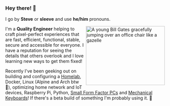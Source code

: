 ### Hey there! 👋

I go by **Steve** or **sleeve** and use **he/him** pronouns.

<img src="https://raw.githubusercontent.com/sleeve/sleeve/master/images/bill_sick_jump.gif" alt="A young Bill Gates gracefully jumping over an office chair like a gazelle" align="right" width="249" height="186">

I'm a **Quality Engineer** helping to craft pixel-perfect experiences that are fast, efficient, functional, stable, secure and accessible for everyone. I have a reputation for seeing the details that others overlook and I love learning new ways to get them fixed!

Recently I've been geeking out on building and configuring a [Homelab](https://www.reddit.com/r/homelab/), Docker, Linux (Alpine and Arch btw 🤣), optimizing home network and IoT devices, Raspberry Pi, Python, [Small Form Factor PCs](https://www.reddit.com/r/sffpc/) and [Mechanical Keyboards](https://www.reddit.com/r/MechanicalKeyboards/)! If there's a beta build of something I'm probably using it. 🥵
